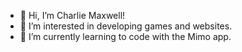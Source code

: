 - 👋 Hi, I’m Charlie Maxwell!
- 👀 I’m interested in developing games and websites.
- 🌱 I’m currently learning to code with the Mimo app.

<!---
CharlieTGG/CharlieTGG is a ✨ special ✨ repository because its `README.md` (this file) appears on your GitHub profile.
You can click the Preview link to take a look at your changes.
--->

